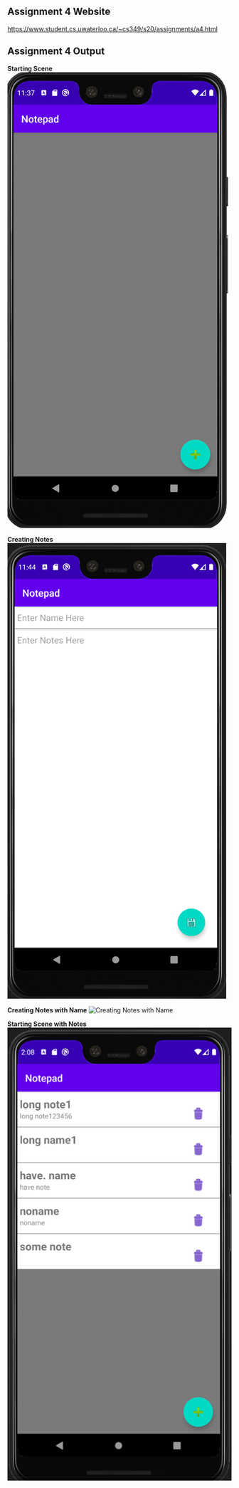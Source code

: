 ## Assignment 4 Website
https://www.student.cs.uwaterloo.ca/~cs349/s20/assignments/a4.html

## Assignment 4 Output
**Starting Scene**
![Starting Scene](https://raw.githubusercontent.com/arctdav/JavaFX-Android-Projects/master/Assignment%204/starting_scene.PNG)

**Creating Notes**
![Creating Notes](https://raw.githubusercontent.com/arctdav/JavaFX-Android-Projects/master/Assignment%204/creating_note.PNG)

**Creating Notes with Name**
![Creating Notes with Name](https://raw.githubusercontent.com/arctdav/JavaFX-Android-Projects/master/Assignment%204/creating_notes.PNG)

**Starting Scene with Notes**
![Starting Scene with Notes](https://raw.githubusercontent.com/arctdav/JavaFX-Android-Projects/master/Assignment%204/more_notes.PNG)
